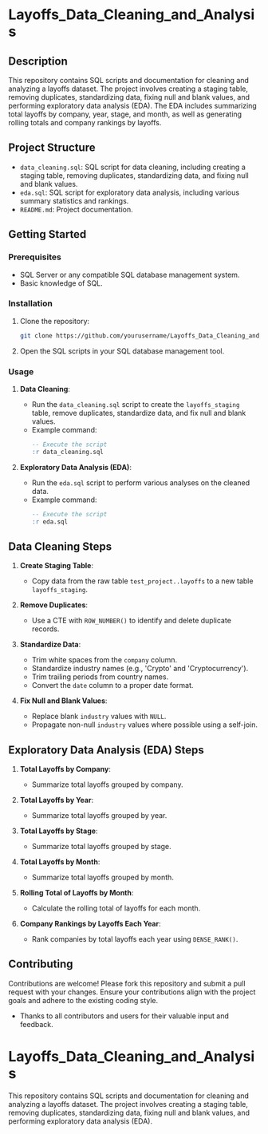 # Layoffs_Data_Cleaning_and_Analysis

## Description

This repository contains SQL scripts and documentation for cleaning and analyzing a layoffs dataset. The project involves creating a staging table, removing duplicates, standardizing data, fixing null and blank values, and performing exploratory data analysis (EDA). The EDA includes summarizing total layoffs by company, year, stage, and month, as well as generating rolling totals and company rankings by layoffs.

## Project Structure

- `data_cleaning.sql`: SQL script for data cleaning, including creating a staging table, removing duplicates, standardizing data, and fixing null and blank values.
- `eda.sql`: SQL script for exploratory data analysis, including various summary statistics and rankings.
- `README.md`: Project documentation.

## Getting Started

### Prerequisites

- SQL Server or any compatible SQL database management system.
- Basic knowledge of SQL.

### Installation

1. Clone the repository:
    ```bash
    git clone https://github.com/yourusername/Layoffs_Data_Cleaning_and_Analysis.git
    ```
2. Open the SQL scripts in your SQL database management tool.

### Usage

1. **Data Cleaning**:
    - Run the `data_cleaning.sql` script to create the `layoffs_staging` table, remove duplicates, standardize data, and fix null and blank values.
    - Example command:
        ```sql
        -- Execute the script
        :r data_cleaning.sql
        ```

2. **Exploratory Data Analysis (EDA)**:
    - Run the `eda.sql` script to perform various analyses on the cleaned data.
    - Example command:
        ```sql
        -- Execute the script
        :r eda.sql
        ```

## Data Cleaning Steps

1. **Create Staging Table**:
    - Copy data from the raw table `test_project..layoffs` to a new table `layoffs_staging`.

2. **Remove Duplicates**:
    - Use a CTE with `ROW_NUMBER()` to identify and delete duplicate records.

3. **Standardize Data**:
    - Trim white spaces from the `company` column.
    - Standardize industry names (e.g., 'Crypto' and 'Cryptocurrency').
    - Trim trailing periods from country names.
    - Convert the `date` column to a proper date format.

4. **Fix Null and Blank Values**:
    - Replace blank `industry` values with `NULL`.
    - Propagate non-null `industry` values where possible using a self-join.

## Exploratory Data Analysis (EDA) Steps

1. **Total Layoffs by Company**:
    - Summarize total layoffs grouped by company.

2. **Total Layoffs by Year**:
    - Summarize total layoffs grouped by year.

3. **Total Layoffs by Stage**:
    - Summarize total layoffs grouped by stage.

4. **Total Layoffs by Month**:
    - Summarize total layoffs grouped by month.

5. **Rolling Total of Layoffs by Month**:
    - Calculate the rolling total of layoffs for each month.

6. **Company Rankings by Layoffs Each Year**:
    - Rank companies by total layoffs each year using `DENSE_RANK()`.

## Contributing

Contributions are welcome! Please fork this repository and submit a pull request with your changes. Ensure your contributions align with the project goals and adhere to the existing coding style.


- Thanks to all contributors and users for their valuable input and feedback.
# Layoffs_Data_Cleaning_and_Analysis
This repository contains SQL scripts and documentation for cleaning and analyzing a layoffs dataset. The project involves creating a staging table, removing duplicates, standardizing data, fixing null and blank values, and performing exploratory data analysis (EDA).
